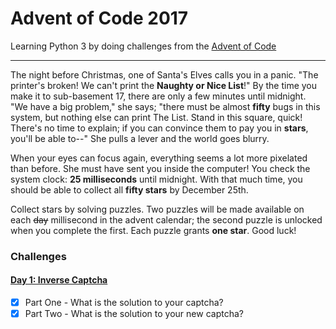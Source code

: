 # Advent of Code 2017

Learning Python 3 by doing challenges from the [Advent of Code](http://adventofcode.com/2017)

---

The night before Christmas, one of Santa's Elves calls you in a panic.
"The printer's broken! We can't print the **Naughty or Nice List**!"
By the time you make it to sub-basement 17, there are only a few minutes
until midnight. "We have a big problem," she says; "there must be almost
**fifty** bugs in this system, but nothing else can print The List.
Stand in this square, quick! There's no time to explain; if you can
convince them to pay you in **stars**, you'll be able to--" She pulls
a lever and the world goes blurry.

When your eyes can focus again, everything seems a lot more pixelated
than before. She must have sent you inside the computer! You check the
system clock: **25 milliseconds** until midnight. With that much time,
you should be able to collect all **fifty stars** by December 25th.


Collect stars by solving puzzles. Two puzzles will be made available on
each ~~day~~ millisecond in the advent calendar; the second puzzle is
unlocked when you complete the first. Each puzzle grants **one star**.
Good luck!

### Challenges
#### [Day 1: Inverse Captcha](src/day_01)
- [x] Part One - What is the solution to your captcha?
- [x] Part Two - What is the solution to your new captcha?
